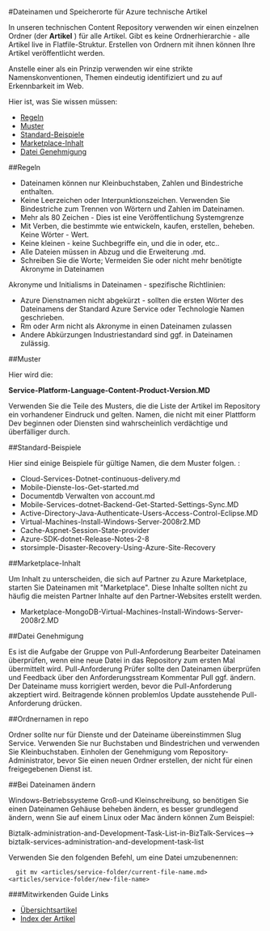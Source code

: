 <properties title="" pageTitle="Dateinamen und Speicherorte für Azure technische Artikel" description="Erläutert die Dateistruktur für Artikel und die Namenskonventionen, die Sie befolgen sollten, wenn Sie einen neuen Artikel erstellen." metaKeywords="" services="" solutions="" documentationCenter="" authors="tysonn" videoId="" scriptId="" manager="required" />

<tags ms.service="contributor-guide" ms.devlang="" ms.topic="article" ms.tgt_pltfrm="" ms.workload="" ms.date="03/14/2016" ms.author="tysonn" />

#<a name="file-names-and-locations-for-azure-technical-articles"></a>Dateinamen und Speicherorte für Azure technische Artikel

In unseren technischen Content Repository verwenden wir einen einzelnen Ordner (der **Artikel** ) für alle Artikel. Gibt es keine Ordnerhierarchie - alle Artikel live in Flatfile-Struktur. Erstellen von Ordnern mit ihnen können Ihre Artikel veröffentlicht werden.

Anstelle einer als ein Prinzip verwenden wir eine strikte Namenskonventionen, Themen eindeutig identifiziert und zu auf Erkennbarkeit im Web.

Hier ist, was Sie wissen müssen:

+ [Regeln]
+ [Muster]
+ [Standard-Beispiele]
+ [Marketplace-Inhalt]
+ [Datei Genehmigung]

##<a name="rules"></a>Regeln

- Dateinamen können nur Kleinbuchstaben, Zahlen und Bindestriche enthalten. 
- Keine Leerzeichen oder Interpunktionszeichen. Verwenden Sie Bindestriche zum Trennen von Wörtern und Zahlen im Dateinamen.
- Mehr als 80 Zeichen - Dies ist eine Veröffentlichung Systemgrenze
- Mit Verben, die bestimmte wie entwickeln, kaufen, erstellen, beheben. Keine Wörter - Wert.
- Keine kleinen - keine Suchbegriffe ein, und die in oder, etc..
- Alle Dateien müssen in Abzug und die Erweiterung .md.
- Schreiben Sie die Worte; Vermeiden Sie oder nicht mehr benötigte Akronyme in Dateinamen

Akronyme und Initialisms in Dateinamen - spezifische Richtlinien:

- Azure Dienstnamen nicht abgekürzt - sollten die ersten Wörter des Dateinamens der Standard Azure Service oder Technologie Namen geschrieben. 
-   Rm oder Arm nicht als Akronyme in einen Dateinamen zulassen
- Andere Abkürzungen Industriestandard sind ggf. in Dateinamen zulässig. 

##<a name="pattern"></a>Muster

Hier wird die:

 **Service-Platform-Language-Content-Product-Version.MD**

Verwenden Sie die Teile des Musters, die die Liste der Artikel im Repository ein vorhandener Eindruck und gelten. Namen, die nicht mit einer Plattform Dev beginnen oder Diensten sind wahrscheinlich verdächtige und überfälliger durch.

##<a name="standard-examples"></a>Standard-Beispiele

Hier sind einige Beispiele für gültige Namen, die dem Muster folgen. :

- Cloud-Services-Dotnet-continuous-delivery.md
- Mobile-Dienste-Ios-Get-started.md
- Documentdb Verwalten von account.md
- Mobile-Services-dotnet-Backend-Get-Started-Settings-Sync.MD
- Active-Directory-Java-Authenticate-Users-Access-Control-Eclipse.MD
- Virtual-Machines-Install-Windows-Server-2008r2.MD
- Cache-Aspnet-Session-State-provider
- Azure-SDK-dotnet-Release-Notes-2-8
- storsimple-Disaster-Recovery-Using-Azure-Site-Recovery

##<a name="marketplace-content"></a>Marketplace-Inhalt

Um Inhalt zu unterscheiden, die sich auf Partner zu Azure Marketplace, starten Sie Dateinamen mit "Marketplace". Diese Inhalte sollten nicht zu häufig die meisten Partner Inhalte auf den Partner-Websites erstellt werden.

- Marketplace-MongoDB-Virtual-Machines-Install-Windows-Server-2008r2.MD

##<a name="file-name-approval"></a>Datei Genehmigung

Es ist die Aufgabe der Gruppe von Pull-Anforderung Bearbeiter Dateinamen überprüfen, wenn eine neue Datei in das Repository zum ersten Mal übermittelt wird. Pull-Anforderung Prüfer sollte den Dateinamen überprüfen und Feedback über den Anforderungsstream Kommentar Pull ggf. ändern. Der Dateiname muss korrigiert werden, bevor die Pull-Anforderung akzeptiert wird. Beitragende können problemlos Update ausstehende Pull-Anforderung drücken.

##<a name="folder-names-in-the-repo"></a>Ordnernamen in repo

Ordner sollte nur für Dienste und der Dateiname übereinstimmen Slug Service. Verwenden Sie nur Buchstaben und Bindestrichen und verwenden Sie Kleinbuchstaben. Einholen der Genehmigung vom Repository-Administrator, bevor Sie einen neuen Ordner erstellen, der nicht für einen freigegebenen Dienst ist.

##<a name="changing-case-in-file-names"></a>Bei Dateinamen ändern

Windows-Betriebssysteme Groß-und Kleinschreibung, so benötigen Sie einen Dateinamen Gehäuse beheben ändern, es besser grundlegend ändern, wenn Sie auf einem Linux oder Mac ändern können Zum Beispiel:

  Biztalk-administration-and-Development-Task-List-in-BizTalk-Services--> biztalk-services-administration-and-development-task-list

Verwenden Sie den folgenden Befehl, um eine Datei umzubenennen:
```
  git mv <articles/service-folder/current-file-name.md> <articles/service-folder/new-file-name>
```

###<a name="contributors-guide-links"></a>Mitwirkenden Guide Links

- [Übersichtsartikel](./../README.md)
- [Index der Artikel](./contributor-guide-index.md)


<!--Anchors-->
[Regeln]: #rules
[Muster]: #pattern
[Standard-Beispiele]: #standard-examples
[Marketplace-Inhalt]: #marketplace-content
[Datei Genehmigung]: #file-name-approval
